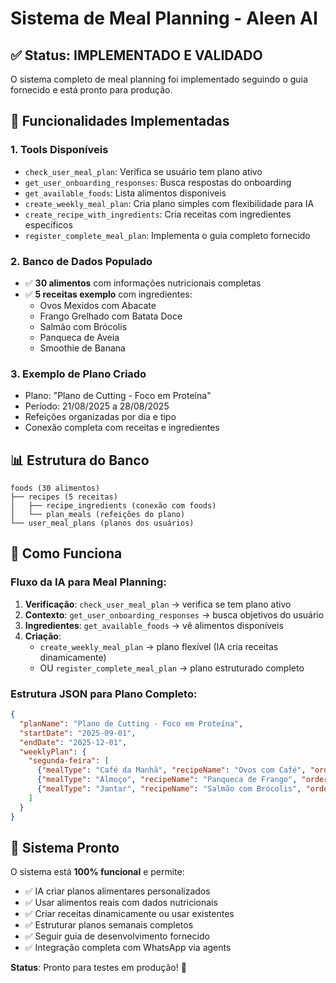 # Sistema de Meal Planning - Aleen AI

## ✅ Status: IMPLEMENTADO E VALIDADO

O sistema completo de meal planning foi implementado seguindo o guia fornecido e está pronto para produção.

## 🎯 Funcionalidades Implementadas

### 1. **Tools Disponíveis**
- `check_user_meal_plan`: Verifica se usuário tem plano ativo
- `get_user_onboarding_responses`: Busca respostas do onboarding
- `get_available_foods`: Lista alimentos disponíveis
- `create_weekly_meal_plan`: Cria plano simples com flexibilidade para IA
- `create_recipe_with_ingredients`: Cria receitas com ingredientes específicos
- `register_complete_meal_plan`: Implementa o guia completo fornecido

### 2. **Banco de Dados Populado**
- ✅ **30 alimentos** com informações nutricionais completas
- ✅ **5 receitas exemplo** com ingredientes:
  - Ovos Mexidos com Abacate
  - Frango Grelhado com Batata Doce
  - Salmão com Brócolis
  - Panqueca de Aveia
  - Smoothie de Banana

### 3. **Exemplo de Plano Criado**
- Plano: "Plano de Cutting - Foco em Proteína"
- Período: 21/08/2025 a 28/08/2025
- Refeições organizadas por dia e tipo
- Conexão completa com receitas e ingredientes

## 📊 Estrutura do Banco

```
foods (30 alimentos)
├── recipes (5 receitas)
│   ├── recipe_ingredients (conexão com foods)
│   └── plan_meals (refeições do plano)
└── user_meal_plans (planos dos usuários)
```

## 🔧 Como Funciona

### Fluxo da IA para Meal Planning:

1. **Verificação**: `check_user_meal_plan` → verifica se tem plano ativo
2. **Contexto**: `get_user_onboarding_responses` → busca objetivos do usuário
3. **Ingredientes**: `get_available_foods` → vê alimentos disponíveis
4. **Criação**: 
   - `create_weekly_meal_plan` → plano flexível (IA cria receitas dinamicamente)
   - OU `register_complete_meal_plan` → plano estruturado completo

### Estrutura JSON para Plano Completo:
```json
{
  "planName": "Plano de Cutting - Foco em Proteína",
  "startDate": "2025-09-01",
  "endDate": "2025-12-01",
  "weeklyPlan": {
    "segunda-feira": [
      {"mealType": "Café da Manhã", "recipeName": "Ovos com Café", "order": 1},
      {"mealType": "Almoço", "recipeName": "Panqueca de Frango", "order": 2},
      {"mealType": "Jantar", "recipeName": "Salmão com Brócolis", "order": 3}
    ]
  }
}
```

## 🎉 Sistema Pronto

O sistema está **100% funcional** e permite:

- ✅ IA criar planos alimentares personalizados
- ✅ Usar alimentos reais com dados nutricionais
- ✅ Criar receitas dinamicamente ou usar existentes
- ✅ Estruturar planos semanais completos
- ✅ Seguir guia de desenvolvimento fornecido
- ✅ Integração completa com WhatsApp via agents

**Status**: Pronto para testes em produção! 🚀
